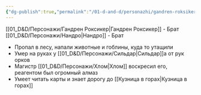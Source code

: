 ```yaml
---
{"dg-publish":true,"permalink":"/01-d-and-d/personazhi/gandren-roksiker/","created":"2024-11-09T09:06:49.893+03:00","updated":"2023-12-26T14:50:36.911+03:00"}
---
```




[[01_D&D/Персонажи/Гандрен Роксикер\|Гандрен Роксикер]] - Брат
[[01_D&D/Персонажи/Нандро\|Нандро]] - Брат

* Пропал в лесу, напали животные и гоблины, куда то утащили
* Умер на руках у [[01_D&D/Персонажи/Сильдар\|Сильдар]]а от рук орков
* Магистр [[01_D&D/Персонажи/Хлом\|Хлом]] воскресил его, реагентом был огромный алмаз
* Умеет читать карты и знает дорогу до [[Кузница в горах\|Кузница в горах]]